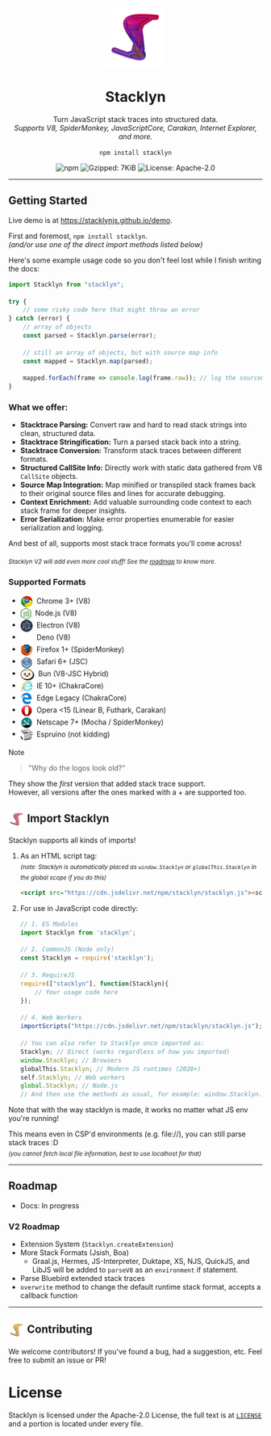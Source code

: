 <p align="center">
    <img src="./images/stacklyn/Gradient.png" height="120">
</p>

<h1 align="center">Stacklyn</h1>

<p align="center">
  Turn JavaScript stack traces into structured data.
  <br>
  <i>Supports V8, SpiderMonkey, JavaScriptCore, Carakan, Internet Explorer, and more.</i>
</p>

<p align="center"><code>npm install stacklyn</code></p>

<p align="center">
    <img src="https://img.shields.io/npm/v/stacklyn" alt="npm">
    <img src="https://img.shields.io/bundlephobia/minzip/stacklyn?label=Gzipped&color=4c5eb4" alt="Gzipped: 7KiB">
    <img src="https://img.shields.io/badge/License-Apache--2.0-4B0082?style=flat" alt="License: Apache-2.0">
</p>

---

## Getting Started

Live demo is at https://stacklynjs.github.io/demo.

First and foremost, `npm install stacklyn`.  
*(and/or use one of the direct import methods listed below)*  

Here's some example usage code so you don't feel lost while I finish writing the docs:

```js
import Stacklyn from "stacklyn";

try {
    // some risky code here that might throw an error
} catch (error) {
    // array of objects
    const parsed = Stacklyn.parse(error);

    // still an array of objects, but with source map info
    const mapped = Stacklyn.map(parsed);

    mapped.forEach(frame => console.log(frame.raw)); // log the sourcemapped stack frames
}
```

### What we offer:
- **Stacktrace Parsing:** Convert raw and hard to read stack strings into clean, structured data.
- **Stacktrace Stringification:** Turn a parsed stack back into a string.
- **Stacktrace Conversion:** Transform stack traces between different formats.
- **Structured CallSite Info:** Directly work with static data gathered from V8 `CallSite` objects.
- **Source Map Integration:** Map minified or transpiled stack frames back to their original source files and lines for accurate debugging.
- **Context Enrichment:** Add valuable surrounding code context to each stack frame for deeper insights.
- **Error Serialization:** Make error properties enumerable for easier serialization and logging.

And best of all, supports most stack trace formats you'll come across!

<sub>*Stacklyn V2 will add even more cool stuff! See the [roadmap](#roadmap) to know more.*</sub>

### Supported Formats
- <img height="24" src="./images/chrome.png" align="center">&nbsp; Chrome 3+ (V8)
- <img height="24" src="./images/node.svg" align="center">&nbsp; Node.js (V8)
- <img height="24" src="./images/electron.svg" align="center">&nbsp; Electron (V8)
- <img height="24" src="./images/deno.svg" align="center">&nbsp; Deno (V8)
- <img height="24" src="./images/firefox.png" align="center">&nbsp; Firefox 1+ (SpiderMonkey)
- <img height="24" src="./images/safari.png" align="center">&nbsp; Safari 6+ (JSC)
- <img height="24" src="./images/bun.svg" align="center">&nbsp; Bun (V8-JSC Hybrid)
- <img height="24" src="./images/ie.png" align="center">&nbsp; IE 10+ (ChakraCore)
- <img height="24" src="./images/edge.png" align="center">&nbsp; Edge Legacy (ChakraCore)
- <img height="24" src="./images/opera.png" align="center">&nbsp; Opera \<15 (Linear B, Futhark, Carakan)
- <img height="24" src="./images/netscape.png" align="center">&nbsp; Netscape 7+ (Mocha / SpiderMonkey)
- <img height="24" src="./images/espruino.png" align="center">&nbsp; Espruino (not kidding)

> [!NOTE]  
> > "Why do the logos look old?"
>  
> They show the *first* version that added stack trace support.  
> However, all versions after the ones marked with a + are supported too.

## <img src="./images/stacklyn/Red.png" height="32" align="center"> Import Stacklyn
Stacklyn supports all kinds of imports!
1. As an HTML script tag:  
  <sub>*(note: Stacklyn is automatically placed as `window.Stacklyn` or `globalThis.Stacklyn` in the global scope if you do this)*</sub>
    ```html
    <script src="https://cdn.jsdelivr.net/npm/stacklyn/stacklyn.js"><script>
    ```
   
1. For use in JavaScript code directly:
    ```js
    // 1. ES Modules
    import Stacklyn from 'stacklyn';
    
    // 2. CommonJS (Node only)
    const Stacklyn = require('stacklyn');
    
    // 3. RequireJS
    require(["stacklyn"], function(Stacklyn){
        // Your usage code here
    });
  
    // 4. Web Workers
    importScripts("https://cdn.jsdelivr.net/npm/stacklyn/stacklyn.js");

    // You can also refer to Stacklyn once imported as:
    Stacklyn; // Direct (works regardless of how you imported)
    window.Stacklyn; // Browsers
    globalThis.Stacklyn; // Modern JS runtimes (2020+)
    self.Stacklyn; // Web workers
    global.Stacklyn; // Node.js
    // And then use the methods as usual, for example: window.Stacklyn.parse(myError);
    ```
    
Note that with the way stacklyn is made, it works no matter what JS env you're running! 

This means even in CSP'd environments (e.g. file://), you can still parse stack traces :D  
<sub>*(you cannot fetch local file information, best to use localhost for that)*</sub>

---
## Roadmap
- Docs: In progress

### V2 Roadmap
- Extension System (`Stacklyn.createExtension`)
- More Stack Formats (Jsish, Boa)
  - Graal.js, Hermes, JS-Interpreter, Duktape, XS, NJS, QuickJS, and LibJS will be added to `parseV8` as an `environment` if statement.
- Parse Bluebird extended stack traces
- `overwrite` method to change the default runtime stack format, accepts a callback function
---

## <img src="./images/stacklyn/Gold.png" height="32" align="center"> Contributing
We welcome contributors!
If you've found a bug, had a suggestion, etc. Feel free to submit an issue or PR!

# License
Stacklyn is licensed under the Apache-2.0 License, the full text is at [`LICENSE`](/LICENSE) and a portion is located under every file.